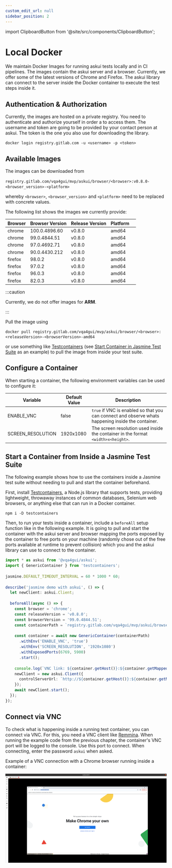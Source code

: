 ```yaml
---
custom_edit_url: null
sidebar_position: 2
---
```

import ClipboardButton from '@site/src/components/ClipboardButton';

# Local Docker

We maintain Docker Images for running askui tests locally and in CI pipelines. The images contain the askui server and a browser. Currently, we offer some of the latest versions of Chrome and Firefox. The askui library can connect to the server inside the Docker container to execute the test steps inside it.

## Authentication & Authorization

Currently, the images are hosted on a private registry. You need to authenticate and authorize yourself in order a to access them. The username and token are going to be provided by your contact person at askui. The token is the one you also use for downloading the library.

```shell
docker login registry.gitlab.com -u <username> -p <token>
```

## Available Images

The images can be downloaded from

`registry.gitlab.com/vqa4gui/mvp/askui/browser/<browser>:v0.8.0-<browser_version>-<platform>`

whereby `<browser>`, `<browser_version>` and `<platform>` need to be replaced with concrete values.

The following list shows the images we currently provide:

| Browser | Browser Version | Release Version | Platform| |
|---|---|---|---|---|
| chrome | 100.0.4896.60 | v0.8.0  | amd64 | <ClipboardButton link="registry.gitlab.com/vqa4gui/mvp/askui/browser/chrome:v0.8.0-100.0.4896.60-amd64"></ClipboardButton> |
| chrome | 99.0.4844.51 | v0.8.0  | amd64 | <ClipboardButton link="registry.gitlab.com/vqa4gui/mvp/askui/browser/chrome:v0.8.0-99.0.4844.51-amd64"></ClipboardButton> |
| chrome | 97.0.4692.71 |  v0.8.0 | amd64 | <ClipboardButton link="registry.gitlab.com/vqa4gui/mvp/askui/browser/chrome:v0.8.0-97.0.4692.71-amd64"></ClipboardButton> |
| chrome | 90.0.4430.212 |  v0.8.0 | amd64 | <ClipboardButton link="registry.gitlab.com/vqa4gui/mvp/askui/browser/chrome:v0.8.0-90.0.4430.212-amd64"></ClipboardButton> |
| firefox | 98.0.2 | v0.8.0  | amd64 | <ClipboardButton link="registry.gitlab.com/vqa4gui/mvp/askui/browser/firefox:v0.8.0-98.0.2-amd64"></ClipboardButton> |
| firefox | 97.0.2 | v0.8.0  | amd64 | <ClipboardButton link="registry.gitlab.com/vqa4gui/mvp/askui/browser/firefox:v0.8.0-97.0.2-amd64"></ClipboardButton> |
| firefox | 96.0.3 | v0.8.0  | amd64 | <ClipboardButton link="registry.gitlab.com/vqa4gui/mvp/askui/browser/firefox:v0.8.0-96.0.3-amd64"></ClipboardButton> |
| firefox | 82.0.3 | v0.8.0  | amd64 | <ClipboardButton link="registry.gitlab.com/vqa4gui/mvp/askui/browser/firefox:v0.8.0-82.0.3-amd64"></ClipboardButton> |


:::caution

Currently, we do not offer images for **ARM**.

:::

Pull the image using

```shell
docker pull registry.gitlab.com/vqa4gui/mvp/askui/browser/<browser>:<releaseVersion>-<browserVersion>-amd64
```

or use something like [Testcontainers](https://www.npmjs.com/package/testcontainers) (see [Start Container in Jasmine Test Suite](#start-container-in-jasmin-test-suite) as an example) to pull the image from inside your test suite.

## Configure a Container

When starting a container, the following environment variables can be used to configure it:

| Variable | Default Value | Description |
|---|---|---|
| ENABLE_VNC | false | `true` if VNC is enabled so that you can connect and observe whats happening inside the container. |
| SCREEN_RESOLUTION | 1920x1080 | The screen resolution used inside the container in the format `<width>x<height>`. |


## Start a Container from Inside a Jasmine Test Suite

The following example shows how to use the containers inside a Jasmine test suite without needing to pull and start the container beforehand.

First, install [Testcontainers](https://github.com/testcontainers/testcontainers-node), a Node.js library that supports tests, providing lightweight, throwaway instances of common databases, Selenium web browsers, or anything else that can run in a Docker container.

```shell
npm i -D testcontainers
```

Then, to run your tests inside a container, include a `beforeAll` setup function like in the following example. It is going to pull and start the container with the askui server and browser mapping the ports exposed by the container to free ports on your machine (randomly chose out of the free ports available at runtime to prevent collision) which you and the askui library can use to connect to the container.

```typescript
import * as askui from '@vqa4gui/askui';
import { GenericContainer } from 'testcontainers';

jasmine.DEFAULT_TIMEOUT_INTERVAL = 60 * 1000 * 60;

describe('jasmine demo with askui', () => {
  let newClient: askui.Client;

  beforeAll(async () => {
    const browser = 'chrome';
    const releaseVersion = 'v0.8.0';
    const browserVersion = '99.0.4844.51';
    const containerPath = `registry.gitlab.com/vqa4gui/mvp/askui/browser/${browser}:${releaseVersion}-${browserVersion}-amd64`;

    const container = await new GenericContainer(containerPath)
      .withEnv('ENABLE_VNC', 'true')
      .withEnv('SCREEN_RESOLUTION', '1920x1080')
      .withExposedPorts(6769, 5900)
      .start();

    console.log(`VNC link: ${container.getHost()}:${container.getMappedPort(5900)}`);
    newClient = new askui.Client({
      controlServerUrl: `http://${container.getHost()}:${container.getMappedPort(6769)}`,
    });
    await newClient.start();
  });
});
```

## Connect via VNC

To check what is happening inside a running test container, you can connect via VNC. For this, you need a VNC client like [Remmina](https://remmina.org/). When running the example code from the previous chapter, the container's VNC port will be logged to the console. Use this port to connect. When connecting, enter the password `askui` when asked.

Example of a VNC connection with a Chrome browser running inside a container:

![VNC Example](./vnc-example.png)
